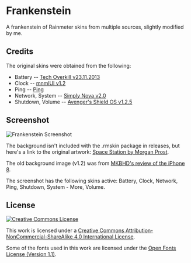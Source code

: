# Frankenstein

A frankenstein of Rainmeter skins from multiple sources, slightly modified by me.

## Credits

The original skins were obtained from the following:

- Battery -- [Tech Overkill v23.11.2013](https://www.deviantart.com/gotechtalk/art/Tech-Overkill-UPDATED-Version-23-11-2013-414921764)
- Clock -- [mnmlUI v1.2](https://github.com/khanhas/mnmlUI)
- Ping -- [Ping](https://www.deviantart.com/killall-q/art/Ping-586460656)
- Network, System -- [Simply Nova v2.0](https://www.deviantart.com/novasev/art/Simply-Nova-Ver-2-0-270551439)
- Shutdown, Volume -- [Avenger's Shield OS v1.2.5](https://www.deviantart.com/daelnz/art/Avengers-S-H-I-E-L-D-OS-Ver-1-2-5-307899210)

## Screenshot

![Frankenstein Screenshot](./Screenshot.png "Frankenstein Screenshot")

The background isn't included with the .rmskin package in releases, but here's a link to the original artwork: [Space Station by Morgan Prost](https://www.artstation.com/artwork/YaQwgP).

The old background image (v1.2) was from [MKBHD's review of the iPhone 8](https://twitter.com/MKBHD/status/914113772125609986).

The screenshot has the following skins active: Battery, Clock, Network, Ping, Shutdown, System - More, Volume.

## License

[![Creative Commons License](https://i.creativecommons.org/l/by-nc-sa/4.0/88x31.png "CC BY-NC-SA 4.0")](http://creativecommons.org/licenses/by-nc-sa/4.0/)

This work is licensed under a [Creative Commons Attribution-NonCommercial-ShareAlike 4.0 International License](http://creativecommons.org/licenses/by-nc-sa/4.0/).

Some of the fonts used in this work are licensed under the [Open Fonts License (Version 1.1)](https://openfontlicense.org/open-font-license-official-text/).
